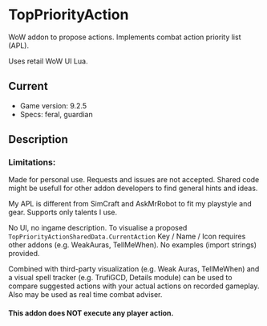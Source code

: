 # TopPriorityAction
WoW addon to propose actions. Implements combat action priority list (APL).

Uses retail WoW UI Lua.

## Current
- Game version: 9.2.5
- Specs: feral, guardian

## Description

### Limitations:
Made for personal use. Requests and issues are not accepted. Shared code might be usefull for other addon developers to find general hints and ideas.

My APL is different from SimCraft and AskMrRobot to fit my playstyle and gear. Supports only talents I use.

No UI, no ingame description. To visualise a proposed `TopPriorityActionSharedData.CurrentAction` Key / Name / Icon requires other addons (e.g. WeakAuras, TellMeWhen). No examples (import strings) provided.

Combined with third-party visualization (e.g. Weak Auras, TellMeWhen) and a visual spell tracker (e.g. TrufiGCD, Details module) can be used to compare suggested actions with your actual actions on recorded gameplay.
Also may be used as real time combat adviser.

#### This addon does NOT execute any player action.
 
